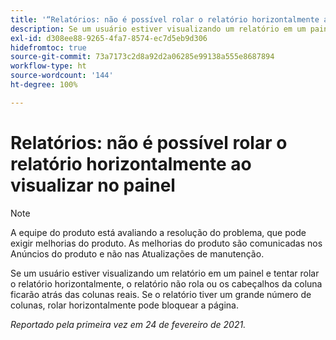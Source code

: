 ```yaml
---
title: '“Relatórios: não é possível rolar o relatório horizontalmente ao visualizar no painel”'
description: Se um usuário estiver visualizando um relatório em um painel e tentar rolar o relatório horizontalmente, o relatório não rola ou os cabeçalhos da coluna ficarão atrás das colunas reais. Se o relatório tiver um grande número de colunas, rolar horizontalmente pode bloquear a página.
exl-id: d308ee88-9265-4fa7-8574-ec7d5eb9d306
hidefromtoc: true
source-git-commit: 73a7173c2d8a92d2a06285e99138a555e8687894
workflow-type: ht
source-wordcount: '144'
ht-degree: 100%

---
```


# Relatórios: não é possível rolar o relatório horizontalmente ao visualizar no painel

>[!NOTE]
>
>A equipe do produto está avaliando a resolução do problema, que pode exigir melhorias do produto. As melhorias do produto são comunicadas nos Anúncios do produto e não nas Atualizações de manutenção.

Se um usuário estiver visualizando um relatório em um painel e tentar rolar o relatório horizontalmente, o relatório não rola ou os cabeçalhos da coluna ficarão atrás das colunas reais. Se o relatório tiver um grande número de colunas, rolar horizontalmente pode bloquear a página.

_Reportado pela primeira vez em 24 de fevereiro de 2021._

